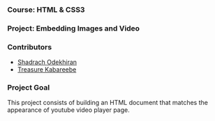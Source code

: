 ### Course: HTML & CSS3
### Project: Embedding Images and Video

### Contributors
* [Shadrach Odekhiran](https://github.com/shadymedy)
* [Treasure Kabareebe](https://github.com/trekab)

### Project Goal
This project consists of building an HTML document that matches the appearance of youtube video player page.


